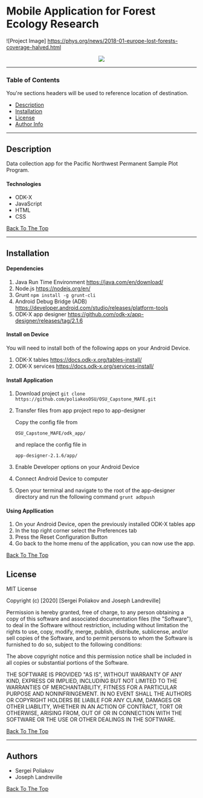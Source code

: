# Mobile Application for Forest Ecology Research 

![Project Image] https://phys.org/news/2018-01-europe-lost-forests-coverage-halved.html
<p align="center">
  <img src="https://www.thoughtco.com/thmb/hjMwH9eE8aVeN7WTV1ySOdx5pIo=/768x0/filters:no_upscale():max_bytes(150000):strip_icc():format(webp)/GettyImages-913546552-fa035f709f834b94a911e5b1a18db29b.jpg">
</p>

---

### Table of Contents
You're sections headers will be used to reference location of destination.

- [Description](#description)
- [Installation](#installation)
- [License](#license)
- [Author Info](#authors)

---

## Description

Data collection app for the Pacific Northwest Permanent Sample Plot Program.

#### Technologies

- ODK-X
- JavaScript
- HTML
- CSS

[Back To The Top](#Mobile-Application-for-Forest-Ecology-Research)

---

<!--- ## How To Use --->

## Installation
#### Dependencies
1. Java Run Time Environment https://java.com/en/download/
2. Node.js https://nodejs.org/en/ 
3. Grunt
`npm install -g grunt-cli`
4. Android Debug Bridge (ADB) https://developer.android.com/studio/releases/platform-tools
5. ODK-X app designer https://github.com/odk-x/app-designer/releases/tag/2.1.6

#### Install on Device 
You will need to install both of the following apps on your Android Device.
1. ODK-X tables https://docs.odk-x.org/tables-install/
2. ODK-X services https://docs.odk-x.org/services-install/

#### Install Application 
1. Download project 
`git clone https://github.com/poliakosOSU/OSU_Capstone_MAFE.git`
2. Transfer files from app project repo to app-designer

   Copy the config file from 

   `OSU_Capstone_MAFE/odk_app/`

   and replace the config file in

   `app-designer-2.1.6/app/`

3. Enable Developer options on your Android Device
4. Connect Android Device to computer
5. Open your terminal and navigate to the root of the app-designer directory and run the following command
`grunt adbpush`

#### Using Appllication
1. On your Android Device, open the previously installed ODK-X tables app
2. In the top right corner select the Preferences tab
3. Press the Reset Configuration Button
4. Go back to the home menu of the application, you can now use the app.

[Back To The Top](#Mobile-Application-for-Forest-Ecology-Research)

## License

MIT License

Copyright (c) [2020] [Sergei Poliakov and Joseph Landreville]

Permission is hereby granted, free of charge, to any person obtaining a copy
of this software and associated documentation files (the "Software"), to deal
in the Software without restriction, including without limitation the rights
to use, copy, modify, merge, publish, distribute, sublicense, and/or sell
copies of the Software, and to permit persons to whom the Software is
furnished to do so, subject to the following conditions:

The above copyright notice and this permission notice shall be included in all
copies or substantial portions of the Software.

THE SOFTWARE IS PROVIDED "AS IS", WITHOUT WARRANTY OF ANY KIND, EXPRESS OR
IMPLIED, INCLUDING BUT NOT LIMITED TO THE WARRANTIES OF MERCHANTABILITY,
FITNESS FOR A PARTICULAR PURPOSE AND NONINFRINGEMENT. IN NO EVENT SHALL THE
AUTHORS OR COPYRIGHT HOLDERS BE LIABLE FOR ANY CLAIM, DAMAGES OR OTHER
LIABILITY, WHETHER IN AN ACTION OF CONTRACT, TORT OR OTHERWISE, ARISING FROM,
OUT OF OR IN CONNECTION WITH THE SOFTWARE OR THE USE OR OTHER DEALINGS IN THE
SOFTWARE.

[Back To The Top](#Mobile-Application-for-Forest-Ecology-Research)

---

## Authors
- Sergei Poliakov
- Joseph Landreville

[Back To The Top](#Mobile-Application-for-Forest-Ecology-Research)
